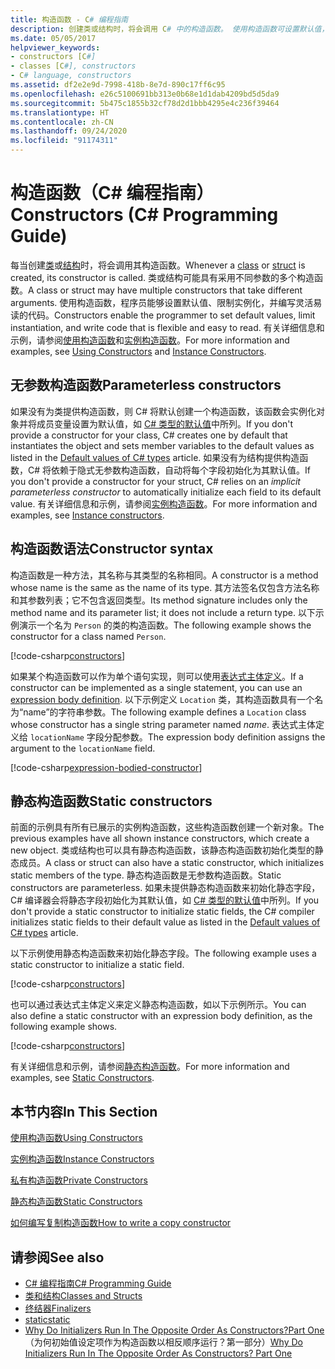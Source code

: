 ```yaml
---
title: 构造函数 - C# 编程指南
description: 创建类或结构时，将会调用 C# 中的构造函数。 使用构造函数可设置默认值，限制实例化以及编写灵活易读的代码。
ms.date: 05/05/2017
helpviewer_keywords:
- constructors [C#]
- classes [C#], constructors
- C# language, constructors
ms.assetid: df2e2e9d-7998-418b-8e7d-890c17ff6c95
ms.openlocfilehash: e26c5100691bb313e0b68e1d1dab4209bd5d5da9
ms.sourcegitcommit: 5b475c1855b32cf78d2d1bbb4295e4c236f39464
ms.translationtype: HT
ms.contentlocale: zh-CN
ms.lasthandoff: 09/24/2020
ms.locfileid: "91174311"
---
```

# <a name="constructors-c-programming-guide"></a><span data-ttu-id="b0650-104">构造函数（C# 编程指南）</span><span class="sxs-lookup"><span data-stu-id="b0650-104">Constructors (C# Programming Guide)</span></span>

<span data-ttu-id="b0650-105">每当创建[类](../../language-reference/keywords/class.md)或[结构](../../language-reference/builtin-types/struct.md)时，将会调用其构造函数。</span><span class="sxs-lookup"><span data-stu-id="b0650-105">Whenever a [class](../../language-reference/keywords/class.md) or [struct](../../language-reference/builtin-types/struct.md) is created, its constructor is called.</span></span> <span data-ttu-id="b0650-106">类或结构可能具有采用不同参数的多个构造函数。</span><span class="sxs-lookup"><span data-stu-id="b0650-106">A class or struct may have multiple constructors that take different arguments.</span></span> <span data-ttu-id="b0650-107">使用构造函数，程序员能够设置默认值、限制实例化，并编写灵活易读的代码。</span><span class="sxs-lookup"><span data-stu-id="b0650-107">Constructors enable the programmer to set default values, limit instantiation, and write code that is flexible and easy to read.</span></span> <span data-ttu-id="b0650-108">有关详细信息和示例，请参阅[使用构造函数](./using-constructors.md)和[实例构造函数](./instance-constructors.md)。</span><span class="sxs-lookup"><span data-stu-id="b0650-108">For more information and examples, see [Using Constructors](./using-constructors.md) and [Instance Constructors](./instance-constructors.md).</span></span>  

## <a name="parameterless-constructors"></a><span data-ttu-id="b0650-109">无参数构造函数</span><span class="sxs-lookup"><span data-stu-id="b0650-109">Parameterless constructors</span></span>
  
<span data-ttu-id="b0650-110">如果没有为类提供构造函数，则 C# 将默认创建一个构造函数，该函数会实例化对象并将成员变量设置为默认值，如 [C# 类型的默认值](../../language-reference/builtin-types/default-values.md)中所列。</span><span class="sxs-lookup"><span data-stu-id="b0650-110">If you don't provide a constructor for your class, C# creates one by default that instantiates the object and sets member variables to the default values as listed in the [Default values of C# types](../../language-reference/builtin-types/default-values.md) article.</span></span> <span data-ttu-id="b0650-111">如果没有为结构提供构造函数，C# 将依赖于隐式无参数构造函数，自动将每个字段初始化为其默认值。</span><span class="sxs-lookup"><span data-stu-id="b0650-111">If you don't provide a constructor for your struct, C# relies on an *implicit parameterless constructor* to automatically initialize each field to its default value.</span></span> <span data-ttu-id="b0650-112">有关详细信息和示例，请参阅[实例构造函数](instance-constructors.md)。</span><span class="sxs-lookup"><span data-stu-id="b0650-112">For more information and examples, see [Instance constructors](instance-constructors.md).</span></span>  

## <a name="constructor-syntax"></a><span data-ttu-id="b0650-113">构造函数语法</span><span class="sxs-lookup"><span data-stu-id="b0650-113">Constructor syntax</span></span>

<span data-ttu-id="b0650-114">构造函数是一种方法，其名称与其类型的名称相同。</span><span class="sxs-lookup"><span data-stu-id="b0650-114">A constructor is a method whose name is the same as the name of its type.</span></span> <span data-ttu-id="b0650-115">其方法签名仅包含方法名称和其参数列表；它不包含返回类型。</span><span class="sxs-lookup"><span data-stu-id="b0650-115">Its method signature includes only the method name and its parameter list; it does not include a return type.</span></span> <span data-ttu-id="b0650-116">以下示例演示一个名为 `Person` 的类的构造函数。</span><span class="sxs-lookup"><span data-stu-id="b0650-116">The following example shows the constructor for a class named `Person`.</span></span>

[!code-csharp[constructors](../../../../samples/snippets/csharp/programming-guide/classes-and-structs/constructors1.cs#1)]  

<span data-ttu-id="b0650-117">如果某个构造函数可以作为单个语句实现，则可以使用[表达式主体定义](../statements-expressions-operators/expression-bodied-members.md)。</span><span class="sxs-lookup"><span data-stu-id="b0650-117">If a constructor can be implemented as a single statement, you can use an [expression body definition](../statements-expressions-operators/expression-bodied-members.md).</span></span> <span data-ttu-id="b0650-118">以下示例定义 `Location` 类，其构造函数具有一个名为“name”的字符串参数。</span><span class="sxs-lookup"><span data-stu-id="b0650-118">The following example defines a `Location` class whose constructor has a single string parameter named *name*.</span></span> <span data-ttu-id="b0650-119">表达式主体定义给 `locationName` 字段分配参数。</span><span class="sxs-lookup"><span data-stu-id="b0650-119">The expression body definition assigns the argument to the `locationName` field.</span></span>

[!code-csharp[expression-bodied-constructor](../../../../samples/snippets/csharp/programming-guide/classes-and-structs/expr-bodied-ctor.cs#1)]  

## <a name="static-constructors"></a><span data-ttu-id="b0650-120">静态构造函数</span><span class="sxs-lookup"><span data-stu-id="b0650-120">Static constructors</span></span>

<span data-ttu-id="b0650-121">前面的示例具有所有已展示的实例构造函数，这些构造函数创建一个新对象。</span><span class="sxs-lookup"><span data-stu-id="b0650-121">The previous examples have all shown instance constructors, which create a new object.</span></span> <span data-ttu-id="b0650-122">类或结构也可以具有静态构造函数，该静态构造函数初始化类型的静态成员。</span><span class="sxs-lookup"><span data-stu-id="b0650-122">A class or struct can also have a static constructor, which initializes static members of the type.</span></span>  <span data-ttu-id="b0650-123">静态构造函数是无参数构造函数。</span><span class="sxs-lookup"><span data-stu-id="b0650-123">Static constructors are parameterless.</span></span> <span data-ttu-id="b0650-124">如果未提供静态构造函数来初始化静态字段，C# 编译器会将静态字段初始化为其默认值，如 [C# 类型的默认值](../../language-reference/builtin-types/default-values.md)中所列。</span><span class="sxs-lookup"><span data-stu-id="b0650-124">If you don't provide a static constructor to initialize static fields, the C# compiler initializes static fields to their default value as listed in the [Default values of C# types](../../language-reference/builtin-types/default-values.md) article.</span></span>

<span data-ttu-id="b0650-125">以下示例使用静态构造函数来初始化静态字段。</span><span class="sxs-lookup"><span data-stu-id="b0650-125">The following example uses a static constructor to initialize a static field.</span></span>

[!code-csharp[constructors](../../../../samples/snippets/csharp/programming-guide/classes-and-structs/constructors1.cs#2)]  

<span data-ttu-id="b0650-126">也可以通过表达式主体定义来定义静态构造函数，如以下示例所示。</span><span class="sxs-lookup"><span data-stu-id="b0650-126">You can also define a static constructor with an expression body definition, as the following example shows.</span></span>

[!code-csharp[constructors](../../../../samples/snippets/csharp/programming-guide/classes-and-structs/constructors1.cs#3)]  

<span data-ttu-id="b0650-127">有关详细信息和示例，请参阅[静态构造函数](./static-constructors.md)。</span><span class="sxs-lookup"><span data-stu-id="b0650-127">For more information and examples, see [Static Constructors](./static-constructors.md).</span></span>  
  
## <a name="in-this-section"></a><span data-ttu-id="b0650-128">本节内容</span><span class="sxs-lookup"><span data-stu-id="b0650-128">In This Section</span></span>  

 [<span data-ttu-id="b0650-129">使用构造函数</span><span class="sxs-lookup"><span data-stu-id="b0650-129">Using Constructors</span></span>](./using-constructors.md)  
  
 [<span data-ttu-id="b0650-130">实例构造函数</span><span class="sxs-lookup"><span data-stu-id="b0650-130">Instance Constructors</span></span>](./instance-constructors.md)  
  
 [<span data-ttu-id="b0650-131">私有构造函数</span><span class="sxs-lookup"><span data-stu-id="b0650-131">Private Constructors</span></span>](./private-constructors.md)  
  
 [<span data-ttu-id="b0650-132">静态构造函数</span><span class="sxs-lookup"><span data-stu-id="b0650-132">Static Constructors</span></span>](./static-constructors.md)  
  
 [<span data-ttu-id="b0650-133">如何编写复制构造函数</span><span class="sxs-lookup"><span data-stu-id="b0650-133">How to write a copy constructor</span></span>](./how-to-write-a-copy-constructor.md)  
  
## <a name="see-also"></a><span data-ttu-id="b0650-134">请参阅</span><span class="sxs-lookup"><span data-stu-id="b0650-134">See also</span></span>

- [<span data-ttu-id="b0650-135">C# 编程指南</span><span class="sxs-lookup"><span data-stu-id="b0650-135">C# Programming Guide</span></span>](../index.md)
- [<span data-ttu-id="b0650-136">类和结构</span><span class="sxs-lookup"><span data-stu-id="b0650-136">Classes and Structs</span></span>](./index.md)
- [<span data-ttu-id="b0650-137">终结器</span><span class="sxs-lookup"><span data-stu-id="b0650-137">Finalizers</span></span>](./destructors.md)
- [<span data-ttu-id="b0650-138">static</span><span class="sxs-lookup"><span data-stu-id="b0650-138">static</span></span>](../../language-reference/keywords/static.md)
- <span data-ttu-id="b0650-139">[Why Do Initializers Run In The Opposite Order As Constructors?Part One](/archive/blogs/ericlippert/why-do-initializers-run-in-the-opposite-order-as-constructors-part-one)（为何初始值设定项作为构造函数以相反顺序运行？第一部分）</span><span class="sxs-lookup"><span data-stu-id="b0650-139">[Why Do Initializers Run In The Opposite Order As Constructors? Part One](/archive/blogs/ericlippert/why-do-initializers-run-in-the-opposite-order-as-constructors-part-one)</span></span>
